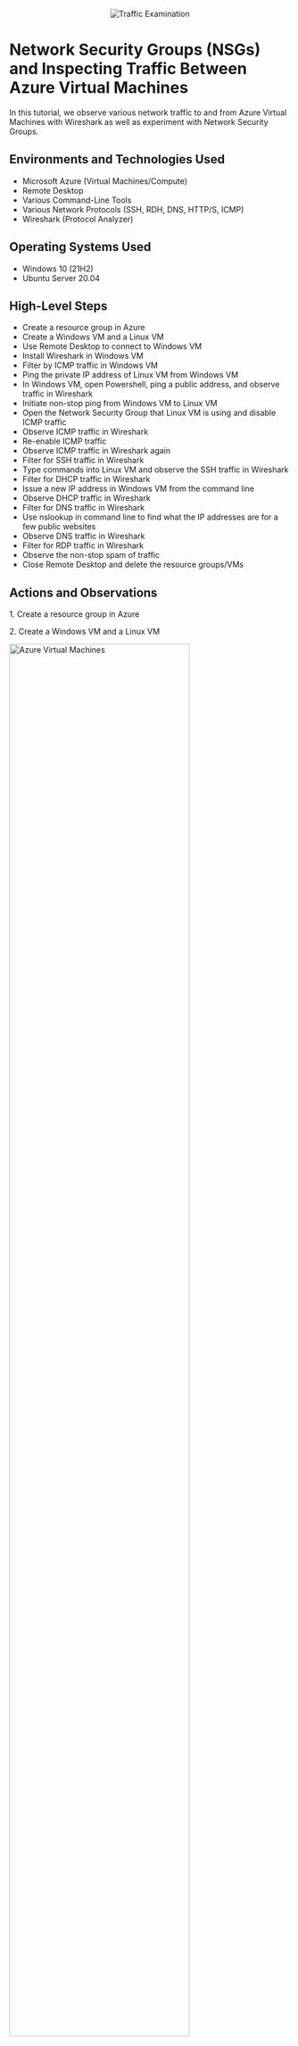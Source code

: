 <p align="center">
<img src="https://i.imgur.com/Ua7udoS.png" alt="Traffic Examination"/>
</p>

<h1>Network Security Groups (NSGs) and Inspecting Traffic Between Azure Virtual Machines</h1>
In this tutorial, we observe various network traffic to and from Azure Virtual Machines with Wireshark as well as experiment with Network Security Groups. <br />

<h2>Environments and Technologies Used</h2>

- Microsoft Azure (Virtual Machines/Compute)
- Remote Desktop
- Various Command-Line Tools
- Various Network Protocols (SSH, RDH, DNS, HTTP/S, ICMP)
- Wireshark (Protocol Analyzer)

<h2>Operating Systems Used </h2>

- Windows 10 (21H2)
- Ubuntu Server 20.04

<h2>High-Level Steps</h2>

- Create a resource group in Azure
- Create a Windows VM and a Linux VM
- Use Remote Desktop to connect to Windows VM
- Install Wireshark in Windows VM
- Filter by ICMP traffic in Windows VM
- Ping the private IP address of Linux VM from Windows VM
- In Windows VM, open Powershell, ping a public address, and observe traffic in Wireshark
- Initiate non-stop ping from Windows VM to Linux VM
- Open the Network Security Group that Linux VM is using and disable ICMP traffic
- Observe ICMP traffic in Wireshark
- Re-enable ICMP traffic
- Observe ICMP traffic in Wireshark again
- Filter for SSH traffic in Wireshark
- Type commands into Linux VM and observe the SSH traffic in Wireshark
- Filter for DHCP traffic in Wireshark
- Issue a new IP address in Windows VM from the command line
- Observe DHCP traffic in Wireshark
- Filter for DNS traffic in Wireshark
- Use nslookup in command line to find what the IP addresses are for a few public websites
- Observe DNS traffic in Wireshark
- Filter for RDP traffic in Wireshark
- Observe the non-stop spam of traffic
- Close Remote Desktop and delete the resource groups/VMs

<h2>Actions and Observations</h2>

<p>1. Create a resource group in Azure </p>

<p>2. Create a Windows VM and a Linux VM </p>
<p>
<img src="https://i.imgur.com/hQlRW3d.png" height="80%" width="80%" alt="Azure Virtual Machines"/>
</p>
<br />

<p>3. Use Remote Desktop to connect to Windows VM </p>

<p>4. Install Wireshark in Windows VM </p>
<p>
<img src="https://i.imgur.com/tjceTNI.png" height="80%" width="80%" alt="Wireshark"/>
</p>
<br />

<p>5. Filter by ICMP traffic in Windows VM </p>

<p>
<img src="https://i.imgur.com/cv2CAgu.png" height="80%" width="80%" alt="Wireshark IMCP Traffic"/>
</p>
<br />

<p>6. Ping the private IP address of Linux VM from Windows VM </p>

<p>
<img src="https://i.imgur.com/DiQ3gfI.png" height="80%" width="80%" alt="Wireshark Ping Traffic"/>
</p>
<br />

<p>7. In Windows VM, open Powershell, ping a public address, and observe traffic in Wireshark </p>

<p>
<img src="https://i.imgur.com/fNvBiON.png" height="80%" width="80%" alt="Wireshark Ping Public Address"/>
</p>
<br />

<p>8. Initiate non-stop ping from Windows VM to Linux VM</p>
<p>
<img src="https://i.imgur.com/jWxQNb5.png" height="80%" width="80%" alt="Wireshark Non Stop Ping"/>
</p>
<br />

<p>9. Open the Network Security Group that Linux VM is using and disable ICMP traffic </p>
<p>
<img src="https://i.imgur.com/Z818WTP.png" height="80%" width="80%" alt="Network Security Group"/>
</p>
<br />

<p>10. Observe ICMP traffic in Wireshark </p>
<p>
<img src="https://i.imgur.com/mlMbWD8.png" height="80%" width="80%" alt="Wireshark Ping Public Address"/>
</p>
<br />

<p>11. Re-enable ICMP traffic </p>

<p>12. Observe ICMP traffic in Wireshark again </p>

<p>13. Filter for SSH traffic in Wireshark </p>
<p>
<img src="https://i.imgur.com/LqW4vcf.png" height="80%" width="80%" alt="Wireshark SSH"/>
</p>
<br />

<p>14. Type commands into Linux VM and observe the SSH traffic in Wireshark </p>
<p>
<img src="https://i.imgur.com/gd3BItl.png" height="80%" width="80%" alt="Wireshark SSH"/>
</p>
<br />


<p>15. Filter for DHCP traffic in Wireshark </p>
<p>
<img src="https://i.imgur.com/ncbjFFR.png" height="80%" width="80%" alt="Wireshark DHCP"/>
</p>
<br />

<p>16. Issue a new IP address in Windows VM from the command line </p>

<p>17. Observe DHCP traffic in Wireshark </p>
<p>
<img src="https://i.imgur.com/9y30f2i.png" height="80%" width="80%" alt="Wireshark SSH"/>
</p>
<br />

<p>18. Filter for DNS traffic in Wireshark </p>
<p>
<img src="https://i.imgur.com/hllEYVs.png" height="80%" width="80%" alt="Wireshark DNS"/>
</p>
<br />

<p>19. Observe DNS traffic in Wireshark </p>

<p>20. Filter for RDP traffic in Wireshark</p>
<p>
<img src="https://i.imgur.com/YbN5HAK.png" height="80%" width="80%" alt="Wireshark RDP"/>
</p>
<br />

<p>21. Observe the non-stop spam of traffic </p>

<p>22. Close Remote Desktop and delete the resource groups/VMs </p>

